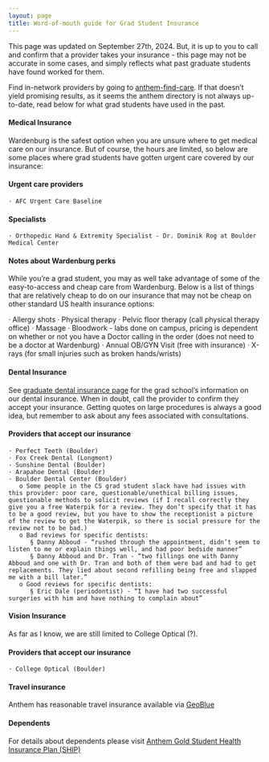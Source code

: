 ```yaml
---
layout: page
title: Word-of-mouth guide for Grad Student Insurance
---
```



This page was updated on September 27th, 2024. But, it is up to you to call and confirm that a provider takes your insurance - this page may not be accurate in some cases, and simply reflects what past graduate students have found worked for them.

Find in-network providers by going to <a href="https://www.anthem.com/find-care" target="_blank"> anthem-find-care</a>. If that doesn’t yield promising results, as it seems the anthem directory is not always up-to-date, read below for what grad students have used in the past.

#### Medical Insurance

Wardenburg is the safest option when you are unsure where to get medical care on our insurance. But of course, the hours are limited, so below are some places where grad students have gotten urgent care covered by our insurance:

#### Urgent care providers

    · AFC Urgent Care Baseline

#### Specialists

    · Orthopedic Hand & Extremity Specialist - Dr. Dominik Rog at Boulder Medical Center

#### Notes about Wardenburg perks

While you’re a grad student, you may as well take advantage of some of the easy-to-access and cheap care from Wardenburg. Below is a list of things that are relatively cheap to do on our insurance that may not be cheap on other standard US health insurance options:


   · Allergy shots
   · Physical therapy
   · Pelvic floor therapy (call physical therapy office)
   · Massage
   · Bloodwork - labs done on campus, pricing is dependent on whether or not you have a Doctor calling in the order (does not need to be a doctor at Wardenburg)
   · Annual OB/GYN Visit (free with insurance)
   · X-rays (for small injuries such as broken hands/wrists)

#### Dental Insurance
See  <a href="https://www.colorado.edu/health/graduate-student-dental-insurance" target="_blank">graduate dental insurance page</a> for the grad school’s information on our dental insurance. When in doubt, call the provider to confirm they accept your insurance. Getting quotes on large procedures is always a good idea, but remember to ask about any fees associated with consultations.

#### Providers that accept our insurance

    · Perfect Teeth (Boulder)
    · Fox Creek Dental (Longmont)
    · Sunshine Dental (Boulder)
    · Arapahoe Dental (Boulder)
    · Boulder Dental Center (Boulder)
       o Some people in the CS grad student slack have had issues with this provider: poor care, questionable/unethical billing issues, questionable methods to solicit reviews (if I recall correctly they give you a free Waterpik for a review. They don’t specify that it has to be a good review, but you have to show the receptionist a picture of the review to get the Waterpik, so there is social pressure for the review not to be bad.)
       o Bad reviews for specific dentists:
          § Danny Abboud - “rushed through the appointment, didn’t seem to listen to me or explain things well, and had poor bedside manner”
          § Danny Abboud and Dr. Tran - “two fillings one with Danny Abboud and one with Dr. Tran and both of them were bad and had to get replacements. They lied about second refilling being free and slapped me with a bill later.”
       o Good reviews for specific dentists:
          § Eric Dale (periodontist) - “I have had two successful surgeries with him and have nothing to complain about”

#### Vision Insurance

As far as I know, we are still limited to College Optical (?).

#### Providers that accept our insurance

    · College Optical (Boulder)

#### Travel insurance

Anthem has reasonable travel insurance available via <a href= "https://www.anthem.com/individual-and-family/travel-medical-insurance" target="_blank"> GeoBlue</a>


#### Dependents

For details about dependents please visit <a href="https://www.colorado.edu/health/cu-gold-ship" target="_blank"> Anthem Gold Student Health Insurance Plan (SHIP) </a>

